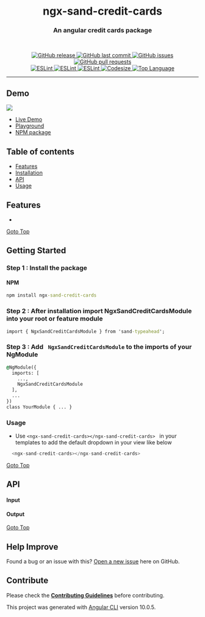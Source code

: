 <!-- ![](./images/preview.png) -->
<h1 align='center'>ngx-sand-credit-cards</h1>

<h3 align="center"> An angular credit cards package</h3>
<br>
<p align="center"> 
  <a href="https://github.com/SandeepBalachandran/ngx-sand-credit-cards/releases/" target="_blank">
    <img alt="GitHub release" src="https://img.shields.io/github/v/release/SandeepBalachandran/ngx-sand-credit-cards?include_prereleases&style=flat-square">
  </a> 

  <a href="https://github.com/SandeepBalachandran/ngx-sand-credit-cards/commits/main" target="_blank">
    <img src="https://img.shields.io/github/last-commit/SandeepBalachandran/ngx-sand-credit-cards?style=flat-square" alt="GitHub last commit">
  </a>

  <a href="https://github.com/SandeepBalachandran/ngx-sand-credit-cards/issues" target="_blank">
    <img src="https://img.shields.io/github/issues/SandeepBalachandran/ngx-sand-credit-cards?style=flat-square&color=red" alt="GitHub issues">
  </a>

  <a href="https://github.com/SandeepBalachandran/ngx-sand-credit-cards/pulls" target="_blank">
    <img src="https://img.shields.io/github/issues-pr/SandeepBalachandran/ngx-sand-credit-cards?style=flat-square&color=blue" alt="GitHub pull requests">
  </a>

  </br>

  <a href="https://standardjs.com" target="_blank">
    <img alt="ESLint" src="https://img.shields.io/badge/code_style-standard-brightgreen.svg?style=flat-square">
  </a>
  
  <a href="" target="_blank">
    <img alt="ESLint" src="https://img.shields.io/github/stars/SandeepBalachandran/ngx-sand-credit-cards">
  </a>
  
  <a href="" target="_blank">
    <img alt="ESLint" src="https://img.shields.io/github/forks/SandeepBalachandran/ngx-sand-credit-cards">
  </a>
   <a href="" target="_blank">
    <img alt="Codesize" src="https://img.shields.io/github/languages/code-size/SandeepBalachandran/ngx-sand-credit-cards.svg">
  </a>
  <a href="" target="_blank">
    <img alt="Top Language" src="https://img.shields.io/github/languages/top/SandeepBalachandran/ngx-sand-credit-cards.svg">
  </a>
  
</p>
<hr>

## Demo 
![](https://github.com/SandeepBalachandran/ngx-sand-credit-cards/blob/master/assets/demo.gif) 

* [Live Demo](https://sandeepbalachandran.github.io/ngx-sand-credit-cards/)
* [Playground](https://stackblitz.com/edit/angular-8-ngx-sand-credit-cards)
* [NPM package](https://www.npmjs.com/package/ngx-sand-credit-cards)

## Table of contents
* [Features](#features)
* [Installation](#getting-started)
* [API](#api)
* [Usage](#usage)

## Features
* 

[Goto Top](#table-of-contents)

## Getting Started
### Step 1 : Install the package 
#### NPM
```cmd
npm install ngx-sand-credit-cards
```
### Step 2 : After installation import NgxSandCreditCardsModule into your root or feature module

```cmd
import { NgxSandCreditCardsModule } from 'sand-typeahead';
```
### Step 3 : Add ``` NgxSandCreditCardsModule``` to the imports of your NgModule

```cmd
@NgModule({
  imports: [
    ...,
    NgxSandCreditCardsModule
  ],
  ...
})
class YourModule { ... }
```

### Usage  
* Use ```<ngx-sand-credit-cards></ngx-sand-credit-cards> ``` in your templates to add the default dropdown in your view like below

```ts
  <ngx-sand-credit-cards></ngx-sand-credit-cards>
```
 
[Goto Top](#table-of-contents)
## API

#### Input


 



#### Output

  
  [Goto Top](#table-of-contents)

## Help Improve

Found a bug or an issue with this? [Open a new issue](https://github.com/SandeepBalachandran/ngx-sand-credit-cards/issues) here on GitHub.


## Contribute
Please check the [**Contributing Guidelines**](https://github.com/SandeepBalachandran/ngx-sand-credit-cards/blob/main/CONTRIBUTING.md) before contributing.

This project was generated with [Angular CLI](https://github.com/angular/angular-cli) version 10.0.5. 
